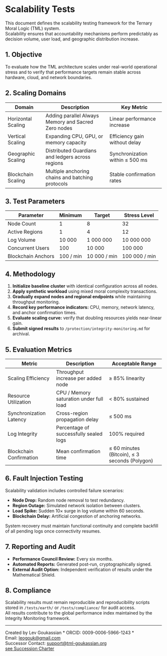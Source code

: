 # Scalability Tests

This document defines the scalability testing framework for the Ternary Moral Logic (TML) system.  
Scalability ensures that accountability mechanisms perform predictably as decision volume, user load, and geographic distribution increase.

## 1. Objective

To evaluate how the TML architecture scales under real-world operational stress and to verify that performance targets remain stable across hardware, cloud, and network boundaries.

## 2. Scaling Domains

| Domain | Description | Key Metric |
|---------|--------------|------------|
| Horizontal Scaling | Adding parallel Always Memory and Sacred Zero nodes | Linear performance increase |
| Vertical Scaling | Expanding CPU, GPU, or memory capacity | Efficiency gain without delay |
| Geographic Scaling | Distributed Guardians and ledgers across regions | Synchronization within ≤ 500 ms |
| Blockchain Scaling | Multiple anchoring chains and batching protocols | Stable confirmation rates |

## 3. Test Parameters

| Parameter | Minimum | Target | Stress Level |
|------------|----------|---------|---------------|
| Node Count | 1 | 8 | 32 |
| Active Regions | 1 | 4 | 12 |
| Log Volume | 10 000 | 1 000 000 | 10 000 000 |
| Concurrent Users | 100 | 10 000 | 100 000 |
| Blockchain Anchors | 100 / min | 10 000 / min | 100 000 / min |

## 4. Methodology

1. **Initialize baseline cluster** with identical configuration across all nodes.  
2. **Apply synthetic workload** using mixed moral complexity transactions.  
3. **Gradually expand nodes and regional endpoints** while maintaining throughput monitoring.  
4. **Record key performance indicators:** CPU, memory, network latency, and anchor confirmation times.  
5. **Evaluate scaling curve:** verify that doubling resources yields near-linear gain.  
6. **Submit signed results** to `/protection/integrity-monitoring.md` for archival.

## 5. Evaluation Metrics

| Metric | Description | Acceptable Range |
|---------|--------------|------------------|
| Scaling Efficiency | Throughput increase per added node | ≥ 85% linearity |
| Resource Utilization | CPU / Memory saturation under full load | < 80% sustained |
| Synchronization Latency | Cross-region propagation delay | ≤ 500 ms |
| Log Integrity | Percentage of successfully sealed logs | 100% required |
| Blockchain Confirmation | Mean confirmation time | ≤ 60 minutes (Bitcoin), ≤ 3 seconds (Polygon) |

## 6. Fault Injection Testing

Scalability validation includes controlled failure scenarios:
- **Node Drop:** Random node removal to test redundancy.  
- **Region Outage:** Simulated network isolation between clusters.  
- **Load Spike:** Sudden 10× surge in log volume within 60 seconds.  
- **Blockchain Delay:** Artificial congestion of anchoring networks.  

System recovery must maintain functional continuity and complete backfill of all pending logs once connectivity resumes.

## 7. Reporting and Audit

- **Performance Council Review:** Every six months.  
- **Automated Reports:** Generated post-run, cryptographically signed.  
- **External Audit Option:** Independent verification of results under the Mathematical Shield.

## 8. Compliance

Scalability results must remain reproducible and reproducibility scripts stored in `/tests/earth/` or `/tests/compliance/` for audit access.  
All results contribute to the global performance index maintained by the Integrity Monitoring framework.

---

Created by Lev Goukassian * ORCID: 0009-0006-5966-1243 *  
   Email: leogouk@gmail.com  
   Successor Contact: support@tml-goukassian.org  
   [see Succession Charter](/TML-SUCCESSION-CHARTER.md)
